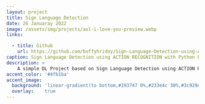 ```yaml
---
layout: project
title: Sign Language Detection
date: 26 Januaray 2022
image: /assets/img/projects/asl-i-love-you-preview.webp
links:

  - title: Github
    url: https://github.com/buffyhridoy/Sign-Language-Detection-using-ACTION-RECOGNITION-with-Python--LSTM-Deep-Learning-Model
caption: Sign Language Detection using ACTION RECOGNITION with Python LSTM Deep Learning Model
description: >
    A simple DL Project based on Sign Language Detection using ACTION RECOGNITION with Python LSTM Deep Learning Model.<br>
accent_color: '#4fb1ba'
accent_image:
  background: 'linear-gradient(to bottom,#193747 0%,#233e4c 30%,#3c929e 50%,#d5d5d4 70%,#cdccc8 100%)'
  overlay:    true
---
```

